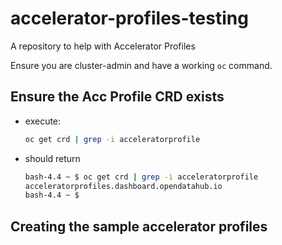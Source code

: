 # accelerator-profiles-testing
A repository to help with Accelerator Profiles

Ensure you are cluster-admin and have a working `oc` command.

## Ensure the Acc Profile CRD exists

* execute:
    ```bash
    oc get crd | grep -i acceleratorprofile
    ```
* should return
    ```bash
    bash-4.4 ~ $ oc get crd | grep -i acceleratorprofile
    acceleratorprofiles.dashboard.opendatahub.io                                       2023-08-25T18:44:23Z
    bash-4.4 ~ $
    ```

## Creating the sample accelerator profiles



